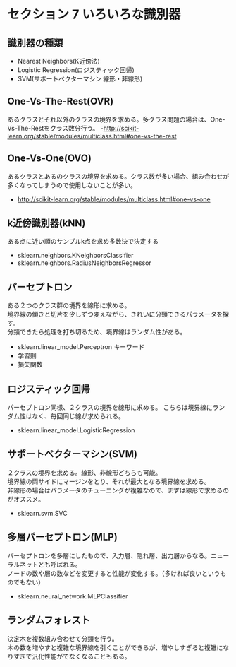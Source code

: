 # セクション 7 いろいろな識別器
## 識別器の種類
- Nearest Neighbors(K近傍法)
- Logistic Regression(ロジスティック回帰)
- SVM(サポートベクターマシン 線形・非線形)

## One-Vs-The-Rest(OVR)
あるクラスとそれ以外のクラスの境界を求める。多クラス問題の場合は、One-Vs-The-Restをクラス数分行う。
-http://scikit-learn.org/stable/modules/multiclass.html#one-vs-the-rest

## One-Vs-One(OVO)
あるクラスとあるのクラスの境界を求める。クラス数が多い場合、組み合わせが多くなってしまうので使用しないことが多い。
- http://scikit-learn.org/stable/modules/multiclass.html#one-vs-one

## k近傍識別器(kNN)
ある点に近い順のサンプルk点を求め多数決で決定する
- sklearn.neighbors.KNeighborsClassifier
- sklearn.neighbors.RadiusNeighborsRegressor

## パーセプトロン
ある２つのクラス群の境界を線形に求める。  
境界線の傾きと切片を少しずつ変えながら、きれいに分類できるパラメータを探す。  
分類できたら処理を打ち切るため、境界線はランダム性がある。
- sklearn.linear_model.Perceptron
キーワード
- 学習則
- 損失関数

## ロジスティック回帰
パーセプトロン同様、２クラスの境界を線形に求める。
こちらは境界線にランダム性はなく、毎回同じ線が求められる。
- sklearn.linear_model.LogisticRegression

## サポートベクターマシン(SVM)
２クラスの境界を求める。線形、非線形どちらも可能。  
境界線の両サイドにマージンをとり、それが最大となる境界線を求める。  
非線形の場合はパラメータのチューニングが複雑なので、まずは線形で求めるのがオススメ。
- sklearn.svm.SVC

## 多層パーセプトロン(MLP)
パーセプトロンを多層にしたもので、入力層、隠れ層、出力層からなる。ニューラルネットとも呼ばれる。  
ノードの数や層の数などを変更すると性能が変化する。（多ければ良いというものでもない）
- sklearn.neural_network.MLPClassifier

## ランダムフォレスト
決定木を複数組み合わせて分類を行う。  
木の数を増やすと複雑な境界線を引くことができるが、増やしすぎると複雑になりすぎで汎化性能がでなくなることもある。
